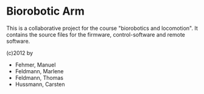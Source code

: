 # Biorobotic Arm

This is a collaborative project for the course "biorobotics and locomotion".
It contains the source files for the firmware, control-software and remote software.

(c)2012 by
- Fehmer, Manuel
- Feldmann, Marlene
- Feldmann, Thomas
- Hussmann, Carsten
